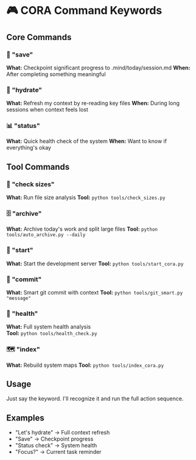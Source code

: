 # 🎮 CORA Command Keywords

## Core Commands

### 💾 "save"  
**What:** Checkpoint significant progress to .mind/today/session.md
**When:** After completing something meaningful

### 📍 "hydrate"
**What:** Refresh my context by re-reading key files
**When:** During long sessions when context feels lost

### 📊 "status"
**What:** Quick health check of the system
**When:** Want to know if everything's okay

## Tool Commands

### 📏 "check sizes"
**What:** Run file size analysis
**Tool:** `python tools/check_sizes.py`

### 🗄️ "archive"
**What:** Archive today's work and split large files
**Tool:** `python tools/auto_archive.py --daily`

### 🚀 "start"
**What:** Start the development server
**Tool:** `python tools/start_cora.py`

### 🔄 "commit"
**What:** Smart git commit with context
**Tool:** `python tools/git_smart.py "message"`

### 🏥 "health"
**What:** Full system health analysis  
**Tool:** `python tools/health_check.py`

### 🗺️ "index"
**What:** Rebuild system maps
**Tool:** `python tools/index_cora.py`

## Usage
Just say the keyword. I'll recognize it and run the full action sequence.

## Examples
- "Let's hydrate" → Full context refresh
- "Save" → Checkpoint progress
- "Status check" → System health
- "Focus?" → Current task reminder